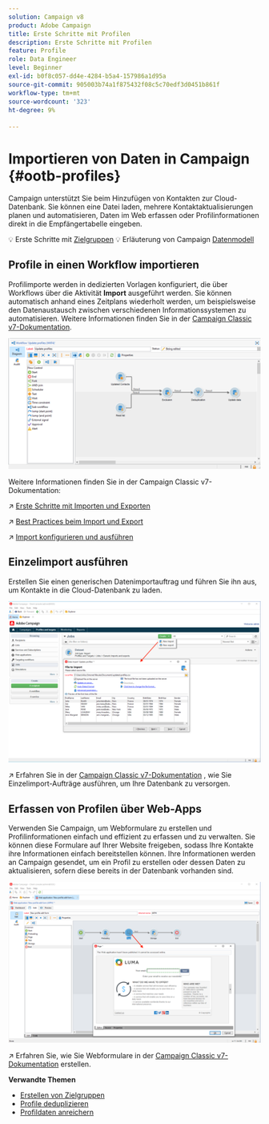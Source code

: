 ```yaml
---
solution: Campaign v8
product: Adobe Campaign
title: Erste Schritte mit Profilen
description: Erste Schritte mit Profilen
feature: Profile
role: Data Engineer
level: Beginner
exl-id: b0f8c057-dd4e-4284-b5a4-157986a1d95a
source-git-commit: 905003b74a1f875432f08c5c70edf3d0451b861f
workflow-type: tm+mt
source-wordcount: '323'
ht-degree: 9%

---
```


# Importieren von Daten in Campaign {#ootb-profiles}

Campaign unterstützt Sie beim Hinzufügen von Kontakten zur Cloud-Datenbank. Sie können eine Datei laden, mehrere Kontaktaktualisierungen planen und automatisieren, Daten im Web erfassen oder Profilinformationen direkt in die Empfängertabelle eingeben.

:bulb: Erste Schritte mit [Zielgruppen](audiences.md)
:bulb: Erläuterung von Campaign [Datenmodell](../dev/datamodel.md)

## Profile in einen Workflow importieren

Profilimporte werden in dedizierten Vorlagen konfiguriert, die über Workflows über die Aktivität **Import** ausgeführt werden. Sie können automatisch anhand eines Zeitplans wiederholt werden, um beispielsweise den Datenaustausch zwischen verschiedenen Informationssystemen zu automatisieren. Weitere Informationen finden Sie in der [Campaign Classic v7-Dokumentation](https://experienceleague.adobe.com/docs/campaign-classic/using/getting-started/importing-and-exporting-data/import-export-workflows.html).

![](assets/import-wf.png)

Weitere Informationen finden Sie in der Campaign Classic v7-Dokumentation:

:arrow_upper_right: [Erste Schritte mit Importen und Exporten](https://experienceleague.adobe.com/docs/campaign-classic/using/getting-started/importing-and-exporting-data/get-started-data-import-export.html)

:arrow_upper_right: [Best Practices beim Import und Export](https://experienceleague.adobe.com/docs/campaign-classic/using/getting-started/importing-and-exporting-data/best-practices/import-export-best-practices.html)

:arrow_upper_right: [Import konfigurieren und ausführen](https://experienceleague.adobe.com/docs/campaign-classic/using/getting-started/importing-and-exporting-data/generic-imports-exports/executing-import-jobs.html)

## Einzelimport ausführen

Erstellen Sie einen generischen Datenimportauftrag und führen Sie ihn aus, um Kontakte in die Cloud-Datenbank zu laden.

![](assets/new-import.png)

:arrow_upper_right: Erfahren Sie in der [Campaign Classic v7-Dokumentation](https://experienceleague.adobe.com/docs/campaign-classic/using/getting-started/importing-and-exporting-data/generic-imports-exports/about-generic-imports-exports.html) , wie Sie Einzelimport-Aufträge ausführen, um Ihre Datenbank zu versorgen.

## Erfassen von Profilen über Web-Apps

Verwenden Sie Campaign, um Webformulare zu erstellen und Profilinformationen einfach und effizient zu erfassen und zu verwalten. Sie können diese Formulare auf Ihrer Website freigeben, sodass Ihre Kontakte ihre Informationen einfach bereitstellen können. Ihre Informationen werden an Campaign gesendet, um ein Profil zu erstellen oder dessen Daten zu aktualisieren, sofern diese bereits in der Datenbank vorhanden sind.

![](assets/web-form-page.png)

:arrow_upper_right: Erfahren Sie, wie Sie Webformulare in der [Campaign Classic v7-Dokumentation](https://experienceleague.adobe.com/docs/campaign-classic/using/designing-content/web-forms/about-web-forms.html) erstellen.

**Verwandte Themen**

* [Erstellen von Zielgruppen](audiences.md)
* [Profile deduplizieren](https://experienceleague.adobe.com/docs/campaign-classic/using/automating-with-workflows/use-cases/data-management/deduplication-merge.html)
* [Profildaten anreichern](https://experienceleague.adobe.com/docs/campaign-classic/using/automating-with-workflows/use-cases/data-management/enriching-data.html)

